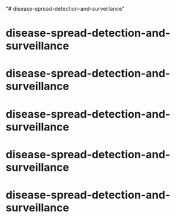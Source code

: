 "# disease-spread-detection-and-surveillance" 
# disease-spread-detection-and-surveillance
# disease-spread-detection-and-surveillance
# disease-spread-detection-and-surveillance
# disease-spread-detection-and-surveillance
# disease-spread-detection-and-surveillance
